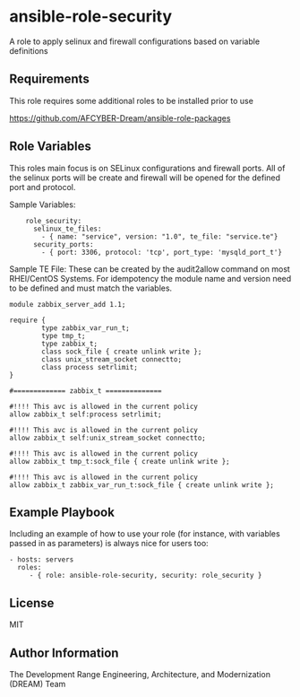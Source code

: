 ansible-role-security
=========

A role to apply selinux and firewall configurations based on variable definitions

Requirements
------------

This role requires some additional roles to be installed prior to use

https://github.com/AFCYBER-Dream/ansible-role-packages 

Role Variables
--------------

This roles main focus is on SELinux configurations and firewall ports. All of the selinux ports will be create and firewall will be opened for the defined port and protocol. 

Sample Variables:
```
    role_security:
      selinux_te_files:
        - { name: "service", version: "1.0", te_file: "service.te"}
      security_ports:
        - { port: 3306, protocol: 'tcp', port_type: 'mysqld_port_t'}
```

Sample TE File:
These can be created by the audit2allow command on most RHEl/CentOS Systems. For idempotency the module name and version need to be defined and must match the variables.

```
module zabbix_server_add 1.1;

require {
        type zabbix_var_run_t;
        type tmp_t;
        type zabbix_t;
        class sock_file { create unlink write };
        class unix_stream_socket connectto;
        class process setrlimit;
}

#============= zabbix_t ==============

#!!!! This avc is allowed in the current policy
allow zabbix_t self:process setrlimit;

#!!!! This avc is allowed in the current policy
allow zabbix_t self:unix_stream_socket connectto;

#!!!! This avc is allowed in the current policy
allow zabbix_t tmp_t:sock_file { create unlink write };

#!!!! This avc is allowed in the current policy
allow zabbix_t zabbix_var_run_t:sock_file { create unlink write };
```

Example Playbook
----------------

Including an example of how to use your role (for instance, with variables
passed in as parameters) is always nice for users too:

    - hosts: servers
      roles:
         - { role: ansible-role-security, security: role_security }

License
-------

MIT

Author Information
------------------
The Development Range Engineering, Architecture, and Modernization (DREAM) Team
